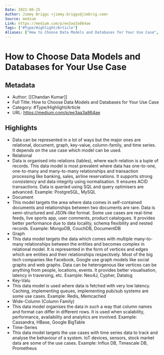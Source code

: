 ```yaml
---
Date: 2022-06-25
Author: Jimmy Briggs <jimmy.briggs@jimbrig.com>
Source: medium
Link: https://medium.com/p/ee3aa3a864ae
Tags: ["#Type/Highlight/Article"]
Aliases: ["How to Choose Data Models and Databases for Your Use Case", "How to Choose Data Models and Databases for Your Use Case"]
---
```

# How to Choose Data Models and Databases for Your Use Case

## Metadata
- Author: [[Chandan Kumar]]
- Full Title: How to Choose Data Models and Databases for Your Use Case
- Category: #Type/Highlight/Article
- URL: https://medium.com/p/ee3aa3a864ae

## Highlights
- Data can be represented in a lot of ways but the major ones are relational, document, graph, key-value, column-family, and time series. It depends on the use case which model can be used.
- Relational
- Data is organised into relations (tables), where each relation is a tuple of records. This data model is most prevalent where data has one-to-one, one-to-many and many-to-many relationships and transaction processing like banking, sales, airline reservations.
  It supports strong consistency and data integrity using normalisation. It ensures ACID transactions. Data is queried using SQL and query optimisers are advanced. Example: PostgreSQL, MySQL
- Document
- This model targets the area where data comes in self-contained documents and relationships between two documents are rare. Data is semi-structured and JSON-like format. Some use cases are real-time feeds, live sports app, user comments, product catalogues.
  It provides better performance due to data locality, schema flexibility and nested records. Example: MongoDB, CouchDB, DocumentDB
- Graph
- This data model targets the data which comes with multiple many-to-many relationships between the entities and becomes complex in relational model. It is represented in the form of vertices and edges which are entities and their relationships respectively.
  Most of the big tech companies like Facebook, Google use graph models like social graphs and web graphs. Data can be heterogenous like vertices can be anything from people, locations, events. It provides better visualisation, latency in traversing, etc. Example: Neo4J, Cypher, Datalog
- Key-Valu
- This data model is used where data is fetched with very low latency. Caching, implementing queues, implementing pub/sub systems are some use cases. Example: Redis, Memcached
- Wide-Column (Column Family)
- This data model organises the data in such a way that column names and format can differ in different rows. It is used when scalability, performance, availability and analytics are involved.
  Example: Cassandra, HBase, Google BigTable
- Time-Series
- This data model targets the use cases with time series data to track and analyse the behaviour of a system. IoT devices, sensors, stock market data are some of the use cases. Example: Influx DB, Timescale DB, Prometheus
